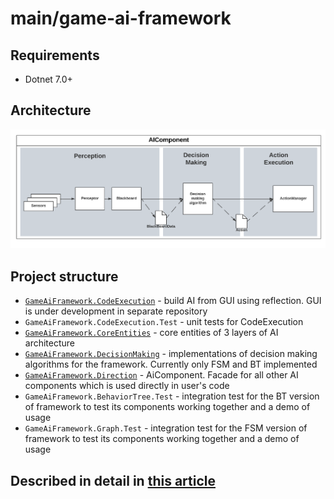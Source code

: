 # main/game-ai-framework

## Requirements
- Dotnet 7.0+

## Architecture
![AIArchitecture.png](AIArchitecture.png)

## Project structure

- [`GameAiFramework.CodeExecution`](GameAiFramework.CodeExecution/CodeExecutionREADME.md) - build AI from GUI using reflection. GUI is under development in separate repository
- `GameAiFramework.CodeExecution.Test` - unit tests for CodeExecution
- [`GameAiFramework.CoreEntities`](GameAiFramework.CoreEntities/CoreEntitiesREADME.md) - core entities of 3 layers of AI architecture
- [`GameAiFramework.DecisionMaking`](GameAiFramework.DecisionMaking/DecisionMakingREADME.md) - implementations of decision making algorithms for the framework. Currently only FSM and BT implemented
- [`GameAiFramework.Direction`](GameAiFramework.Direction/DirectionREADME.md) - AiComponent. Facade for all other AI components which is used directly in user's code
- `GameAiFramework.BehaviorTree.Test` - integration test for the BT version of framework to test its components working together and a demo of usage
- `GameAiFramework.Graph.Test` - integration test for the FSM version of framework to test its components working together and a demo of usage

## Described in detail in [this article](https://doi.org/10.20535/1560-8956.42.2023.279090)
